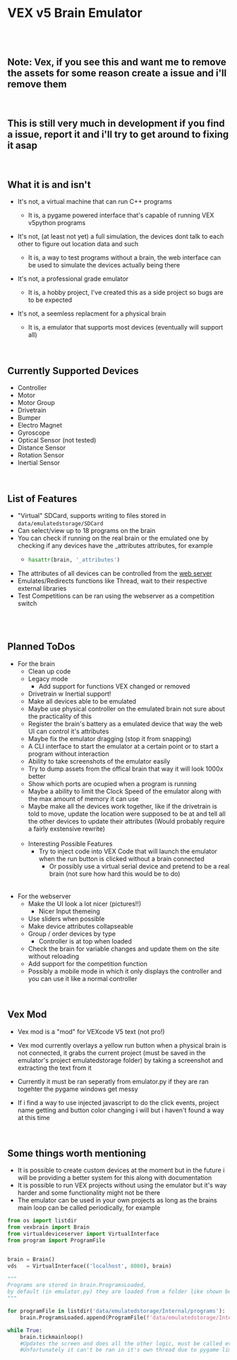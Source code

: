 <h1>VEX v5 Brain Emulator</h1>
<br>
<br>
<h2>Note: Vex, if you see this and want me to remove the assets for some reason create a issue and i'll remove them</h2>
<br>
<h2>This is still very much in development if you find a issue, report it and i'll try to get around to fixing it asap</h2>
<br>
<h2>What it is and isn't</h2>

 - It's not, a virtual machine that can run C++ programs
    - It is, a pygame powered interface that's capable of running VEX v5python programs

 - It's not, (at least not yet) a full simulation, the devices dont talk to each other to figure out location data and such
    - It is, a way to test programs without a brain, the web interface can be used to simulate the devices actually being there

 - It's not, a professional grade emulator
    - It is, a hobby project, I've created this as a side project so bugs are to be expected

 - It's not, a seemless replacment for a physical brain
    - It is, a emulator that supports most devices (eventually will support all)

<br>
<h2>Currently Supported Devices</h2>

- Controller
- Motor
- Motor Group
- Drivetrain
- Bumper
- Electro Magnet
- Gyroscope
- Optical Sensor (not tested)
- Distance Sensor
- Rotation Sensor
- Inertial Sensor

<br>
<h2>List of Features</h2>

 - "Virtual" SDCard, supports writing to files stored in `data/emulatedstorage/SDCard`
 - Can select/view up to 18 programs on the brain
 - You can check if running on the real brain or the emulated one by checking if any devices have the _attributes attributes, for example
   -  ```python
      hasattr(brain, '_attributes')
 - The attributes of all devices can be controlled from the [web server](http://localhost:8080)
 - Emulates/Redirects functions like Thread, wait to their respective external libraries
 - Test Competitions can be ran using the webserver as a competition switch 

<br><br>
<h2>Planned ToDos</h2>

 - For the brain
    - Clean up code
    - Legacy mode
        - Add support for functions VEX changed or removed
    - Drivetrain w Inertial support!
    - Make all devices able to be emulated
    - Maybe use physical controller on the emulated brain not sure about the practicality of this
    - Register the brain's battery as a emulated device that way the web UI can control it's attributes
    - Maybe fix the emulator dragging (stop it from snapping)
    - A CLI interface to start the emulator at a certain point or to start a program without interaction
    - Ability to take screenshots of the emulator easily
    - Try to dump assets from the offical brain that way it will look 1000x better
    - Show which ports are ocupied when a program is running
    - Maybe a ability to limit the Clock Speed of the emulator along with the max amount of memory it can use
    - Maybe make all the devices work together, like if the drivetrain is told to move, update the location were supposed to be at and
        tell all the other devices to update their attributes (Would probably require a fairly exstensive rewrite)
    <br><br>
    - Interesting Possible Features
        - Try to inject code into VEX Code that will launch the emulator when the run button is clicked without a brain connected
            - Or possibly use a virtual serial device and pretend to be a real brain (not sure how hard this would be to do)
 <br><br><br>   
 - For the webserver
    - Make the UI look a lot nicer (pictures!!)
        - Nicer Input themeing
    - Use sliders when possible
    - Make device attributes collapseable
    - Group / order devices by type
        - Controller is at top when loaded
    - Check the brain for variable changes and update them on the site without reloading
    - Add support for the competition function
    - Possibly a mobile mode in which it only displays the controller and you can use it like a normal controller

<br>
<h2>Vex Mod</h2>
 
 - Vex mod is a "mod" for VEXcode V5 text (not pro!)

 - Vex mod currently overlays a yellow run button when a physical brain is not connected, it grabs the current project (must be saved in the emulator's project emulatedstorage folder) by taking a screenshot and extracting the text from it
 - Currently it must be ran seperatly from emulator.py if they are ran togehter the pygame windows get messy
 - If i find a way to use injected javascript to do the click events, project name getting and button color changing i will but i haven't found a way at this time

<br>
<h2>Some things worth mentioning</h2>
 
 - It is possible to create custom devices at the moment but in the future i will be providing a better system for this along with documentation
 - It is possible to run VEX projects without using the emulator but it's way harder and some functionality might not be there
 - The emulator can be used in your own projects as long as the brains main loop can be called periodically, for example

```python 
from os import listdir
from vexbrain import Brain
from virtualdeviceserver import VirtualInterface
from program import ProgramFile


brain = Brain()
vds   = VirtualInterface(('localhost', 8080), brain)

"""
Programs are stored in brain.ProgramsLoaded,
by default (in emulator.py) they are loaded from a folder like shown below
"""

for programFile in listdir('data/emulatedstorage/Internal/programs'):
    brain.ProgramsLoaded.append(ProgramFile(f'data/emulatedstorage/Internal/programs/{programFile}'))

while True:
    brain.tickmainloop()
    #Updates the screen and does all the other logic, must be called every so often
    #Unfortunately it can't be ran in it's own thread due to pygame limitations
```
